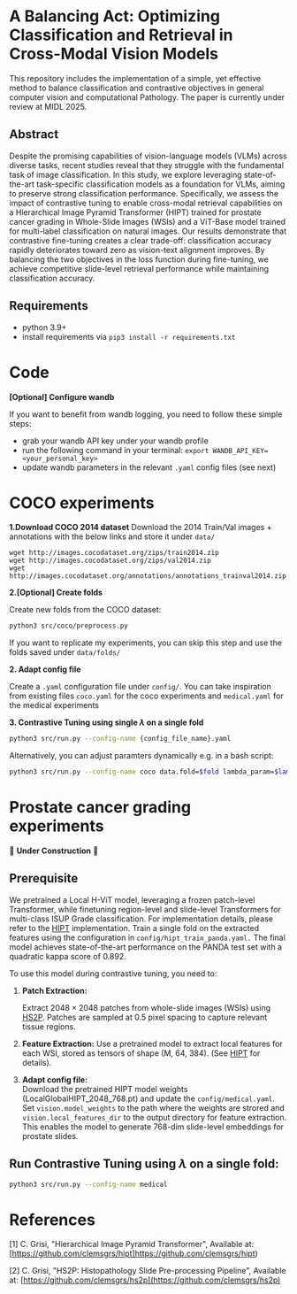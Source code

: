 
# A Balancing Act: Optimizing Classification and Retrieval in Cross-Modal Vision Models

This repository includes the implementation of a simple, yet effective method to balance classification and contrastive objectives in general computer vision and computational Pathology. The paper is currently under review at MIDL 2025.


## Abstract
Despite the promising capabilities of vision-language models (VLMs) across diverse tasks, recent studies reveal that they struggle with the fundamental task of image classification. In this study, we explore leveraging state-of-the-art task-specific classification models as a foundation for VLMs, aiming to preserve strong classification performance. Specifically, we assess the impact of contrastive tuning to enable cross-modal retrieval capabilities on a Hierarchical Image Pyramid Transformer (HIPT) trained for prostate cancer grading in Whole-Slide Images (WSIs) and a ViT-Base model trained for multi-label classification on natural images. Our results demonstrate that contrastive fine-tuning creates a clear trade-off: classification accuracy rapidly deteriorates toward zero as vision-text alignment improves. By balancing the two objectives in the loss function during fine-tuning, we achieve competitive slide-level retrieval performance while maintaining classification accuracy.

## Requirements

- python 3.9+
- install requirements via `pip3 install -r requirements.txt`

# Code


**[Optional] Configure wandb**

If you want to benefit from wandb logging, you need to follow these simple steps:
 - grab your wandb API key under your wandb profile
 - run the following command in your terminal: `export WANDB_API_KEY=<your_personal_key>`
 - update wandb parameters in the relevant `.yaml` config files (see next)

# COCO experiments

**1.Download COCO 2014 dataset**
Download the 2014 Train/Val images + annotations with the below links and store it under `data/`

```
wget http://images.cocodataset.org/zips/train2014.zip
wget http://images.cocodataset.org/zips/val2014.zip
wget http://images.cocodataset.org/annotations/annotations_trainval2014.zip
```

**2.[Optional] Create folds**

Create new folds from the COCO dataset:
```bash
python3 src/coco/preprocess.py
```

If you want to replicate my experiments, you can skip this step and use the folds saved under `data/folds/`

**2. Adapt config file**

Create a `.yaml` configuration file under `config/`. You can take inspiration from existing files `coco.yaml` for the coco experiments and `medical.yaml` for the medical experiments

**3. Contrastive Tuning using single $\lambda$ on a single fold**
```bash
python3 src/run.py --config-name {config_file_name}.yaml
```

Alternatively, you can adjust paramters dynamically e.g. in a bash script:

```bash
python3 src/run.py --config-name coco data.fold=$fold lambda_param=$lambda data.train_path="./data/folds/train_fold$fold.json" 
```

# Prostate cancer grading experiments
🚧 **Under Construction** 🚧  

## Prerequisite
We pretrained a Local H-ViT model, leveraging a frozen patch-level Transformer, while finetuning region-level and slide-level Transformers for multi-class ISUP Grade classification. 
For implementation details, please refer to the [HIPT](https://github.com/clemsgrs/hipt) implementation. Train a single fold on the extracted features using the configuration in `config/hipt_train_panda.yaml.` The final model achieves state-of-the-art performance on the PANDA test set with a quadratic kappa score of $0.892$. 

To use this model during contrastive tuning, you need to:

1. **Patch Extraction:** 

    Extract $2048×2048$ patches from whole-slide images (WSIs) using [HS2P](https://github.com/clemsgrs/hs2p).
    Patches are sampled at $0.5$ pixel spacing to capture relevant tissue regions.
2. **Feature Extraction:** 
    Use a pretrained model to extract local features for each WSI, stored as tensors of shape (M, 64, 384). (See [HIPT](https://github.com/clemsgrs/hipt) for details).
3. **Adapt config file:**  
   Download the pretrained HIPT model weights (LocalGlobalHIPT_2048_768.pt) and update the `config/medical.yaml`. Set `vision.model_weights` to the path where the weights are strored and `vision.local_features_dir` to the output directory for feature extraction. This enables the model to generate 768-dim slide-level embeddings for prostate slides.

## Run Contrastive Tuning using $\lambda$ on a single fold: 
```bash
python3 src/run.py --config-name medical
```



# References
[1] C. Grisi, "Hierarchical Image Pyramid Transformer", Available at: [https://github.com/clemsgrs/hipt]https://github.com/clemsgrs/hipt)

[2] C. Grisi, "HS2P: Histopathology Slide Pre-processing Pipeline", Available at: [https://github.com/clemsgrs/hs2p](https://github.com/clemsgrs/hs2p)

<!-- 
[2] C. Grisi, G. Litjens, and J. van der Laak, "Hierarchical Vision Transformers for Context-Aware Prostate Cancer Grading in Whole Slide Images," arXiv, December 2023. Available at: [https://arxiv.org/abs/2312.12619](https://arxiv.org/abs/2312.12619) -->
